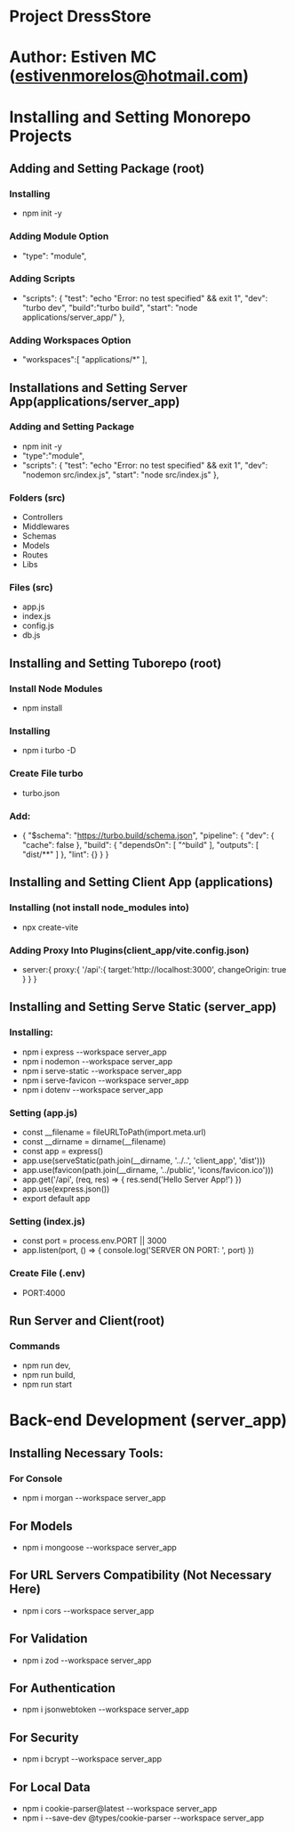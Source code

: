 # Project DressStore
# Author: Estiven MC (estivenmorelos@hotmail.com)

# Installing and Setting Monorepo Projects

## Adding and Setting Package (root)
### Installing
- npm init -y
### Adding Module Option
- "type": "module",
### Adding Scripts 
- "scripts": {
    "test": "echo \"Error: no test specified\" && exit 1",
    "dev": "turbo dev",
    "build":"turbo build",
    "start": "node applications/server_app/"
  },
### Adding Workspaces Option
-  "workspaces":[
    "applications/*"
  ],


## Installations and Setting Server App(applications/server_app)
### Adding and Setting Package
- npm init -y
- "type":"module",
- "scripts": {
    "test": "echo \"Error: no test specified\" && exit 1",
    "dev": "nodemon src/index.js",
    "start": "node src/index.js"
  },
### Folders (src)
- Controllers
- Middlewares
- Schemas
- Models
- Routes
- Libs
### Files (src)
- app.js
- index.js
- config.js
- db.js

## Installing and Setting Tuborepo (root)
### Install Node Modules
- npm install
### Installing
- npm i turbo -D
### Create File turbo
- turbo.json
### Add:
- {
    "$schema": "https://turbo.build/schema.json",
    "pipeline": {
        "dev": {
            "cache": false
        },
        "build": {
            "dependsOn": [
                "^build"
            ],
            "outputs": [
                "dist/**"
            ]
        },
        "lint": {}
    }
}

## Installing and Setting Client App (applications)
### Installing (not install node_modules into)
- npx create-vite
### Adding Proxy Into Plugins(client_app/vite.config.json)
-  server:{
    proxy:{
      '/api':{
        target:'http://localhost:3000',
        changeOrigin: true
      }
    }
  }


## Installing and Setting Serve Static (server_app)
### Installing:
- npm i express --workspace server_app
- npm i nodemon --workspace server_app
- npm i serve-static --workspace server_app
- npm i serve-favicon --workspace server_app
- npm i dotenv --workspace server_app
### Setting (app.js)
- const __filename = fileURLToPath(import.meta.url)
- const __dirname = dirname(__filename)
- const app = express()
- app.use(serveStatic(path.join(__dirname, '../..', 'client_app', 'dist')))
- app.use(favicon(path.join(__dirname, '../public', 'icons/favicon.ico')))
- app.get('/api', (req, res) => {
    res.send('Hello Server App!')
})
- app.use(express.json())
- export default app
### Setting (index.js)
- const port = process.env.PORT || 3000
- app.listen(port, () => {
    console.log('SERVER ON PORT: ', port)
})
### Create File (.env)
- PORT:4000


## Run Server and Client(root)
### Commands
- npm run dev, 
- npm run build,
- npm run start

# Back-end Development (server_app)

## Installing Necessary Tools:
### For Console
- npm i morgan --workspace server_app
## For Models
- npm i mongoose --workspace server_app
## For URL Servers Compatibility (Not Necessary Here)
 - npm i cors --workspace server_app
## For Validation
- npm i zod --workspace server_app
## For Authentication
- npm i jsonwebtoken --workspace server_app
## For Security
- npm i bcrypt --workspace server_app
## For Local Data
- npm i cookie-parser@latest --workspace server_app
- npm i --save-dev @types/cookie-parser --workspace server_app

